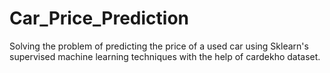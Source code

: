 # Car_Price_Prediction
Solving the problem of predicting the price of a used car using Sklearn's supervised machine learning techniques with the help of cardekho dataset.
